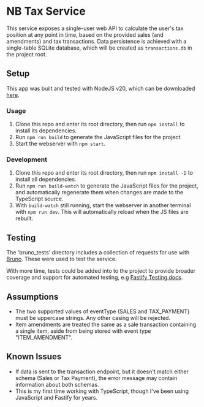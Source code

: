 # NB Tax Service
This service exposes a single-user web API to calculate the user's tax position at any point in time, based on the provided sales (and amendments) and tax transactions. Data persistence is achieved with a single-table SQLite database, which will be created as `transactions.db` in the project root.

## Setup
This app was built and tested with NodeJS v20, which can be downloaded [here](https://nodejs.org/en/download/package-manager).

### Usage
1. Clone this repo and enter its root directory, then run `npm install` to install its dependencies.
1. Run `npm run build` to generate the JavaScript files for the project.
1. Start the webserver with `npm start`.

### Development
1. Clone this repo and enter its root directory, then run `npm install -D` to install all dependencies.
1. Run `npm run build-watch` to generate the JavaScript files for the project, and automatically regenerate them when changes are made to the TypeScript source.
1. With `build-watch` still running, start the webserver in another terminal with `npm run dev`. This will automatically reload when the JS files are rebuilt.

## Testing
The 'bruno_tests' directory includes a collection of requests for use with [Bruno](https://github.com/usebruno/bruno). These were used to test the service.

With more time, tests could be added into to the project to provide broader coverage and support for automated testing, e.g [Fastify Testing docs](https://fastify.dev/docs/v4.28.x/Guides/Testing/).

## Assumptions
- The two supported values of eventType (SALES and TAX_PAYMENT) must be uppercase strings. Any other casing will be rejected.
- Item amendments are treated the same as a sale transaction containing a single item, aside from being stored with event type "ITEM_AMENDMENT".

## Known Issues
- If data is sent to the transaction endpoint, but it doesn't match either schema (Sales or Tax Payment), the error message may contain information about both schemas.
- This is my first time working with TypeScript, though I've been using JavaScript and Fastify for years.